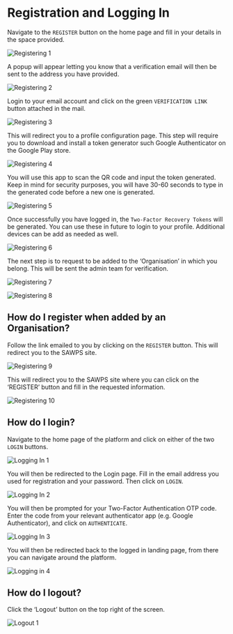 # Registration and Logging In
<!-- How to Register and then Login -->

Navigate to the `REGISTER` button on the home page and fill in your details in the space provided.

![Registering 1](./img/registering-1.png)

A popup will appear letting you know that a verification email will then be sent to the address you have provided.

![Registering 2](./img/registering-2.png)

Login to your email account and click on the green `VERIFICATION LINK` button attached in the mail.

![Registering 3](./img/registering-3.png)

This will redirect you to a profile configuration page. This step will require you to download and install a token generator such Google Authenticator on the Google Play store.

![Registering 4](./img/registering-4.png)

You will use this app to scan the QR code and input the token generated. Keep in mind for security purposes, you will have 30-60 seconds to type in the generated code before a new one is generated.

![Registering 5](./img/registering-5.png)

Once successfully you have logged in, the `Two-Factor Recovery Tokens` will be generated. You can use these in future to login to your profile. Additional devices can be add as needed as well.

![Registering 6](./img/registering-6.png)

The next step is to request to be added to the ‘Organisation’ in which you belong. This will be sent the admin team for verification.

![Registering 7](./img/registering-7.png)

![Registering 8](./img/registering-8.png)

## How do I register when added by an Organisation?

Follow the link emailed to you by clicking on the `REGISTER` button. This will redirect you to the SAWPS site.

![Registering 9](img/registering-9.png)

This will redirect you to the SAWPS site where you can click on the ‘REGISTER’ button and fill in the requested information.

![Registering 10](img/registering-10.png)

## How do I login?

Navigate to the home page of the platform and click on either of the two `LOGIN` buttons.

![Logging In 1](img/logging-in-1.png)

You will then be redirected to the Login page. Fill in the email address you used for registration and your password. Then click on `LOGIN`.

![Logging In 2](img/logging-in-2.png)

You will then be prompted for your Two-Factor Authentication OTP code. Enter the code from your relevant authenticator app (e.g. Google Authenticator), and click on `AUTHENTICATE`.

![Logging In 3](img/logging-in-3.png)

You will then be redirected back to the logged in landing page, from there you can navigate around the platform.

![Logging in 4](img/logging-in-4.png)

## How do I logout?

Click the ‘Logout’ button on the top right of the screen.

![Logout 1](img/logout-1.png)
